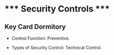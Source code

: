 # *** Security Controls ***
  
## Key Card Dormitory

* Control Function: Preventive.

* Types of Security Control: Technical Control.

  


